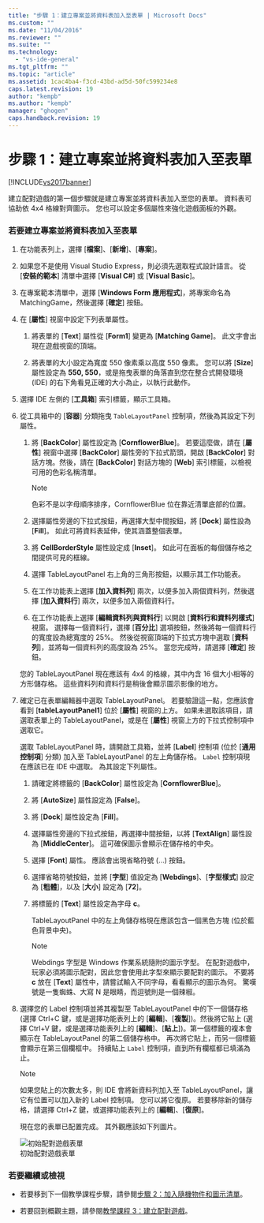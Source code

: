 ```yaml
---
title: "步驟 1：建立專案並將資料表加入至表單 | Microsoft Docs"
ms.custom: ""
ms.date: "11/04/2016"
ms.reviewer: ""
ms.suite: ""
ms.technology: 
  - "vs-ide-general"
ms.tgt_pltfrm: ""
ms.topic: "article"
ms.assetid: 1cac4ba4-f3cd-43bd-ad5d-50fc599234e8
caps.latest.revision: 19
author: "kempb"
ms.author: "kempb"
manager: "ghogen"
caps.handback.revision: 19
---
```

# 步驟 1：建立專案並將資料表加入至表單
[!INCLUDE[vs2017banner](../code-quality/includes/vs2017banner.md)]

建立配對遊戲的第一個步驟就是建立專案並將資料表加入至您的表單。  資料表可協助依 4x4 格線對齊圖示。  您也可以設定多個屬性來強化遊戲面板的外觀。  
  
### 若要建立專案並將資料表加入至表單  
  
1.  在功能表列上，選擇 \[**檔案**\]、\[**新增**\]、\[**專案**\]。  
  
2.  如果您不是使用 Visual Studio Express，則必須先選取程式設計語言。  從 \[**安裝的範本**\] 清單中選擇 \[**Visual C\#**\] 或 \[**Visual Basic**\]。  
  
3.  在專案範本清單中，選擇 \[**Windows Form 應用程式**\]，將專案命名為 MatchingGame，然後選擇 \[**確定**\] 按鈕。  
  
4.  在 \[**屬性**\] 視窗中設定下列表單屬性。  
  
    1.  將表單的 \[**Text**\] 屬性從 \[**Form1**\] 變更為 \[**Matching Game**\]。  此文字會出現在遊戲視窗的頂端。  
  
    2.  將表單的大小設定為寬度 550 像素乘以高度 550 像素。  您可以將 \[**Size**\] 屬性設定為 **550, 550**，或是拖曳表單的角落直到您在整合式開發環境 \(IDE\) 的右下角看見正確的大小為止，以執行此動作。  
  
5.  選擇 IDE 左側的 \[**工具箱**\] 索引標籤，顯示工具箱。  
  
6.  從工具箱中的 \[**容器**\] 分類拖曳 `TableLayoutPanel` 控制項，然後為其設定下列屬性。  
  
    1.  將 \[**BackColor**\] 屬性設定為 \[**CornflowerBlue**\]。  若要這麼做，請在 \[**屬性**\] 視窗中選擇 \[**BackColor**\] 屬性旁的下拉式箭頭，開啟 \[**BackColor**\] 對話方塊。然後，請在 \[**BackColor**\] 對話方塊的 \[**Web**\] 索引標籤，以檢視可用的色彩名稱清單。  
  
        > [!NOTE]
        >  色彩不是以字母順序排序，CornflowerBlue 位在靠近清單底部的位置。  
  
    2.  選擇屬性旁邊的下拉式按鈕，再選擇大型中間按鈕，將 \[**Dock**\] 屬性設為 \[**Fill**\]。  如此可將資料表延伸，使其涵蓋整個表單。  
  
    3.  將 **CellBorderStyle** 屬性設定成 \[**Inset**\]。  如此可在面板的每個儲存格之間提供可見的框線。  
  
    4.  選擇 TableLayoutPanel 右上角的三角形按鈕，以顯示其工作功能表。  
  
    5.  在工作功能表上選擇 \[**加入資料列**\] 兩次，以便多加入兩個資料列，然後選擇 \[**加入資料行**\] 兩次，以便多加入兩個資料行。  
  
    6.  在工作功能表上選擇 \[**編輯資料列與資料行**\] 以開啟 \[**資料行和資料列樣式**\] 視窗。  選擇每一個資料行，選擇 \[**百分比**\] 選項按鈕，然後將每一個資料行的寬度設為總寬度的 25%。  然後從視窗頂端的下拉式方塊中選取 \[**資料列**\]，並將每一個資料列的高度設為 25%。  當您完成時，請選擇 \[**確定**\] 按鈕。  
  
     您的 TableLayoutPanel 現在應該有 4x4 的格線，其中內含 16 個大小相等的方形儲存格。  這些資料列和資料行是稍後會顯示圖示影像的地方。  
  
7.  確定已在表單編輯器中選取 TableLayoutPanel。  若要驗證這一點，您應該會看到 \[**tableLayoutPanel1**\] 位於 \[**屬性**\] 視窗的上方。  如果未選取該項目，請選取表單上的 TableLayoutPanel，或是在 \[**屬性**\] 視窗上方的下拉式控制項中選取它。  
  
     選取 TableLayoutPanel 時，請開啟工具箱，並將 \[**Label**\] 控制項 \(位於 \[**通用控制項**\] 分類\) 加入至 TableLayoutPanel 的左上角儲存格。  `Label` 控制項現在應該已在 IDE 中選取。  為其設定下列屬性。  
  
    1.  請確定將標籤的 \[**BackColor**\] 屬性設定為 \[**CornflowerBlue**\]。  
  
    2.  將 \[**AutoSize**\] 屬性設定為 \[**False**\]。  
  
    3.  將 \[**Dock**\] 屬性設定為 \[**Fill**\]。  
  
    4.  選擇屬性旁邊的下拉式按鈕，再選擇中間按鈕，以將 \[**TextAlign**\] 屬性設為 \[**MiddleCenter**\]。  這可確保圖示會顯示在儲存格的中央。  
  
    5.  選擇 \[**Font**\] 屬性。  應該會出現省略符號 \(…\) 按鈕。  
  
    6.  選擇省略符號按鈕，並將 \[**字型**\] 值設定為 \[**Webdings**\]、\[**字型樣式**\] 設定為 \[**粗體**\]，以及 \[**大小**\] 設定為 \[**72**\]。  
  
    7.  將標籤的 \[**Text**\] 屬性設定為字母 **c**。  
  
         TableLayoutPanel 中的左上角儲存格現在應該包含一個黑色方塊 \(位於藍色背景中央\)。  
  
        > [!NOTE]
        >  Webdings 字型是 Windows 作業系統隨附的圖示字型。  在配對遊戲中，玩家必須將圖示配對，因此您會使用此字型來顯示要配對的圖示。  不要將 **c** 放在 \[**Text**\] 屬性中，請嘗試輸入不同字母，看看顯示的圖示為何。  驚嘆號是一隻蜘蛛、大寫 N 是眼睛，而逗號則是一個辣椒。  
  
8.  選擇您的 Label 控制項並將其複製至 TableLayoutPanel 中的下一個儲存格\(選擇 Ctrl\+C 鍵，或是選擇功能表列上的 \[**編輯**\]、\[**複製**\]\)。然後將它貼上 \(選擇 Ctrl\+V 鍵，或是選擇功能表列上的 \[**編輯**\]、\[**貼上**\]\)。第一個標籤的複本會顯示在 TableLayoutPanel 的第二個儲存格中。  再次將它貼上，而另一個標籤會顯示在第三個欄框中。  持續貼上 `Label` 控制項，直到所有欄框都已填滿為止。  
  
    > [!NOTE]
    >  如果您貼上的次數太多，則 IDE 會將新資料列加入至 TableLayoutPanel，讓它有位置可以加入新的 Label 控制項。  您可以將它復原。  若要移除新的儲存格，請選擇 Ctrl\+Z 鍵，或選擇功能表列上的 \[**編輯**\]、\[**復原**\]。  
  
     現在您的表單已配置完成。  其外觀應該如下列圖片。  
  
     ![初始配對遊戲表單](../ide/media/express_tut4step1.png "Express\_Tut4Step1")  
初始配對遊戲表單  
  
### 若要繼續或檢視  
  
-   若要移到下一個教學課程步驟，請參閱[步驟 2：加入隨機物件和圖示清單](../ide/step-2-add-a-random-object-and-a-list-of-icons.md)。  
  
-   若要回到概觀主題，請參閱[教學課程 3：建立配對遊戲](../ide/tutorial-3-create-a-matching-game.md)。